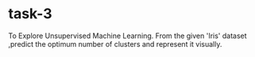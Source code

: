 # task-3
To Explore Unsupervised Machine Learning.
From the given 'Iris' dataset ,predict the optimum number of clusters and represent it visually.
